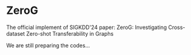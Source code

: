 # ZeroG
The official implement of SIGKDD'24 paper: ZeroG: Investigating Cross-dataset Zero-shot Transferability in Graphs

We are still preparing the codes...
